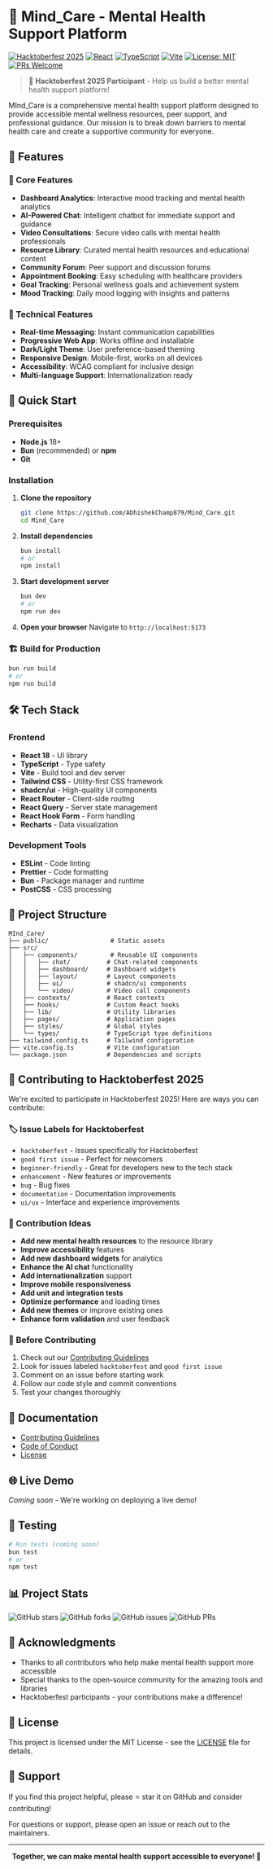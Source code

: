 # 🧠 Mind_Care - Mental Health Support Platform

[![Hacktoberfest 2025](https://img.shields.io/badge/Hacktoberfest-2025-orange.svg)](https://hacktoberfest.com/)
[![React](https://img.shields.io/badge/React-18.3.1-blue.svg)](https://reactjs.org/)
[![TypeScript](https://img.shields.io/badge/TypeScript-5.8.3-blue.svg)](https://www.typescriptlang.org/)
[![Vite](https://img.shields.io/badge/Vite-5.4.19-646CFF.svg)](https://vitejs.dev/)
[![License: MIT](https://img.shields.io/badge/License-MIT-yellow.svg)](LICENSE)
[![PRs Welcome](https://img.shields.io/badge/PRs-welcome-brightgreen.svg)](CONTRIBUTING.md)

> 🎯 **Hacktoberfest 2025 Participant** - Help us build a better mental health support platform!

MInd_Care is a comprehensive mental health support platform designed to provide accessible mental wellness resources, peer support, and professional guidance. Our mission is to break down barriers to mental health care and create a supportive community for everyone.

## 🌟 Features

### 🎯 Core Features
- **Dashboard Analytics**: Interactive mood tracking and mental health analytics
- **AI-Powered Chat**: Intelligent chatbot for immediate support and guidance
- **Video Consultations**: Secure video calls with mental health professionals
- **Resource Library**: Curated mental health resources and educational content
- **Community Forum**: Peer support and discussion forums
- **Appointment Booking**: Easy scheduling with healthcare providers
- **Goal Tracking**: Personal wellness goals and achievement system
- **Mood Tracking**: Daily mood logging with insights and patterns

### 🔧 Technical Features
- **Real-time Messaging**: Instant communication capabilities
- **Progressive Web App**: Works offline and installable
- **Dark/Light Theme**: User preference-based theming
- **Responsive Design**: Mobile-first, works on all devices
- **Accessibility**: WCAG compliant for inclusive design
- **Multi-language Support**: Internationalization ready

## 🚀 Quick Start

### Prerequisites
- **Node.js** 18+ 
- **Bun** (recommended) or **npm**
- **Git**

### Installation

1. **Clone the repository**
   ```bash
   git clone https://github.com/AbhishekChamp879/Mind_Care.git
   cd Mind_Care
   ```

2. **Install dependencies**
   ```bash
   bun install
   # or
   npm install
   ```

3. **Start development server**
   ```bash
   bun dev
   # or
   npm run dev
   ```

4. **Open your browser**
   Navigate to `http://localhost:5173`

### 🏗️ Build for Production
```bash
bun run build
# or
npm run build
```

## 🛠️ Tech Stack

### Frontend
- **React 18** - UI library
- **TypeScript** - Type safety
- **Vite** - Build tool and dev server
- **Tailwind CSS** - Utility-first CSS framework
- **shadcn/ui** - High-quality UI components
- **React Router** - Client-side routing
- **React Query** - Server state management
- **React Hook Form** - Form handling
- **Recharts** - Data visualization

### Development Tools
- **ESLint** - Code linting
- **Prettier** - Code formatting
- **Bun** - Package manager and runtime
- **PostCSS** - CSS processing

## 📁 Project Structure

```
MInd_Care/
├── public/                 # Static assets
├── src/
│   ├── components/         # Reusable UI components
│   │   ├── chat/          # Chat-related components
│   │   ├── dashboard/     # Dashboard widgets
│   │   ├── layout/        # Layout components
│   │   ├── ui/            # shadcn/ui components
│   │   └── video/         # Video call components
│   ├── contexts/          # React contexts
│   ├── hooks/             # Custom React hooks
│   ├── lib/               # Utility libraries
│   ├── pages/             # Application pages
│   ├── styles/            # Global styles
│   └── types/             # TypeScript type definitions
├── tailwind.config.ts     # Tailwind configuration
├── vite.config.ts         # Vite configuration
└── package.json           # Dependencies and scripts
```

## 🤝 Contributing to Hacktoberfest 2025

We're excited to participate in Hacktoberfest 2025! Here are ways you can contribute:

### 🏷️ Issue Labels for Hacktoberfest
- `hacktoberfest` - Issues specifically for Hacktoberfest
- `good first issue` - Perfect for newcomers
- `beginner-friendly` - Great for developers new to the tech stack
- `enhancement` - New features or improvements
- `bug` - Bug fixes
- `documentation` - Documentation improvements
- `ui/ux` - Interface and experience improvements

### 🎯 Contribution Ideas
- **Add new mental health resources** to the resource library
- **Improve accessibility** features
- **Add new dashboard widgets** for analytics
- **Enhance the AI chat** functionality
- **Add internationalization** support
- **Improve mobile responsiveness**
- **Add unit and integration tests**
- **Optimize performance** and loading times
- **Add new themes** or improve existing ones
- **Enhance form validation** and user feedback

### 📝 Before Contributing
1. Check out our [Contributing Guidelines](CONTRIBUTING.md)
2. Look for issues labeled `hacktoberfest` and `good first issue`
3. Comment on an issue before starting work
4. Follow our code style and commit conventions
5. Test your changes thoroughly

## 📖 Documentation

- [Contributing Guidelines](CONTRIBUTING.md)
- [Code of Conduct](CODE_OF_CONDUCT.md)
- [License](LICENSE)

## 🌐 Live Demo

*Coming soon* - We're working on deploying a live demo!

## 🧪 Testing

```bash
# Run tests (coming soon)
bun test
# or
npm test
```

## 📊 Project Stats

![GitHub stars](https://img.shields.io/github/stars/AbhishekChamp879/MInd_Care)
![GitHub forks](https://img.shields.io/github/forks/AbhishekChamp879/MInd_Care)
![GitHub issues](https://img.shields.io/github/issues/AbhishekChamp879/MInd_Care)
![GitHub PRs](https://img.shields.io/github/issues-pr/AbhishekChamp879/MInd_Care)

## 🙏 Acknowledgments

- Thanks to all contributors who help make mental health support more accessible
- Special thanks to the open-source community for the amazing tools and libraries
- Hacktoberfest participants - your contributions make a difference!

## 📄 License

This project is licensed under the MIT License - see the [LICENSE](LICENSE) file for details.

## 🤝 Support

If you find this project helpful, please ⭐ star it on GitHub and consider contributing!

For questions or support, please open an issue or reach out to the maintainers.

---

<div align="center">
  <strong>Together, we can make mental health support accessible to everyone! 🌟</strong>
</div>
